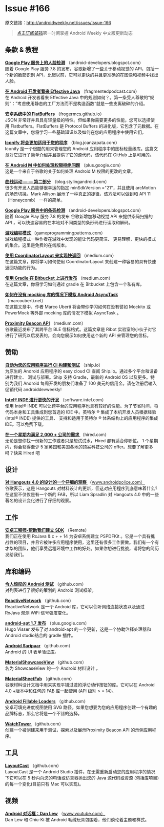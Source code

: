 # Issue #166

>
原文链接：<http://androidweekly.net/issues/issue-166>

> [点击订阅邮箱](http://tinyletter.com/androidweeklycn)第一时间掌握 Android Weekly 中文版更新动态

## 条款 & 教程

**[Google Play 服务上的人脸检测](http://android-developers.blogspot.com/2015/08/face-detection-in-google-play-services.html)**
（android-developers.blogspot.com）  
随着 Google Play 服务 7.8 的发布，谷歌新增了一些关于移动视觉的 API，包括一个新的脸部识别 API，比起以前，它可以更快的并且更准确的在图像和视频中找出人脸。

**[在 Android 开发者看来 Effective Java](http://fragmentedpodcast.com/episodes/14/)**
（fragmentedpodcast.com）  
在 Android 开发者看来 Effective Java 中的规则如何？。第一条受人尊敬的“规则”：”考虑使用静态的工厂方法而不是构造函数“就是一些支离破碎的介绍。
 
**[安卓系统中的 FlatBuffers](http://frogermcs.github.io/flatbuffers-in-android-introdution/)**
（frogermcs.github.io）  
 JSON 非常好并且具有轻量级的特性。但如果你需要更多的性能，您可以选择使用 Flatbuffers。FlatBuffers 是 Protocol Buffers 的进化版，它包含了元数据。在这篇文章中，您将学习一些基础知识以及如何在您的应用程序中使用它们。
 
**[Iconify 将会更加适用于您的程序](http://blog.joanzapata.com/iconify-just-got-a-lot-better/)**
（blog.joanzapata.com）  
Iconify 是一个很酷的用来管理您的 Android 应用程序中的图标轻量级库。这篇文章对它进行了简单介绍并且提供了它的源代码，该代码在 GitHub 上是可用的。

**[在 Android M 中如何处理权限拒绝问题](https://plus.google.com/+AndroidDevelopers/posts/8aaudh5n1zM)**
（plus.google.com）  
这是一个来自于谷歌的关于如何处理 Android M 权限的更改的文章。

**[曲线运动 — — 第二部分](https://blog.stylingandroid.com/curved-motion-part-2/)**
（blog.stylingandroid.com）  
很少有开发人员能够很幸运的指定 minSdkVersion ="21"，并且使用 arcMotion 的场景切换。Mark Allison 展示了一种真正的捷径，该方法可以做到和 API 11（Honeycomb） 一样的简单。

**[Google Play 服务中的条码检测](http://android-developers.blogspot.com/2015/08/barcode-detection-in-google-play.html?linkId=16316033)**
（android-developers.blogspot.com）  
随着 Google Play 服务 7.8 的发布  谷歌新增加移动视觉 API 来提供条码扫描的 API ，可以快速容易的在本地对不同类型的条形码进行读取和解码。

**[游戏编程模式 ](http://gameprogrammingpatterns.com/contents.html)**
（gameprogrammingpatterns.com）  
游戏编程模式一种作者在游戏中发现的能让代码更简洁、 更易理解，更快的模式的集合。这里是免费的在线版本。

**[使用 CoordinatorLayout 来实现快返回](https://medium.com/@bherbst/quick-return-with-recyclerview-e70c8da9b4c1)**
（medium.com）  
在这篇文章，你将学习如何使用 CoordinatorLayout 来创建一种容易的具有快速返回功能的行为。

**[使用 Gradle 在 Bitbucket 上进行发布](https://medium.com/@Mul0w/publish-with-gradle-on-bitbucket-1463236dc460)**
（medium.com）  
在这篇文章，你将学习如何通过 gradle 在 Bitbucket 上包含一个私有库。

**[如何在没有 mocking 库的情况下模拟 Android AsyncTask ](http://marcouberti.net/2015/07/11/mock-async-task-in-android-during-testing/)**
（marcouberti.net）  
在这篇文章中，作者 Marco Uberti 将会带你学习如何在没有譬如 Mockito 或 PowerMock 等外部 mocking 库的情况下模拟 AsyncTask 。

**[Proximity Beacon API](https://medium.com/ribot-labs/exploring-google-eddystone-with-the-proximity-beacon-api-bc9256c97e05)**
（medium.com）  
谷歌最近发布了其跨平台 BLE 信标格式。这篇文章是 Ribot 实验室的小伙子对它进行了研究以后发表的，会向您展示如何使用这个新的 API 来管理您的信标。

## 赞助

**[自动为您的应用程序进行 CI 构建和测试](https://ship.io/landing/?utm_source=androiddevweekly)**
（ship.io）  
为原生的 Android 应用程序的 easy cloud CI 查阅 Ship.io。通过多个平台和设备进行建立、 测试与部署。Ship 支持 Gradle，最新的 Android OS 以及更多。特别为我们 Android 每周开发的朋友们准备了 100 美元的信用金。请在注册后输入促销代码 androiddevweekly!

**[Intel® INDE 进行更快的开发](https://software.intel.com/en-us/intel-inde?cid=&utm_content=General_Developers&utm_medium=Newsletter%20Placement&utm_source=Android%20Weekly&utm_campaign=Android%20ASMO%20Q3%2015%20Digital%20Marketing%20Campaign)**
（software.intel.com）  
使用  Intel® INDE 可以让跨平台的应用程序也具有较好的性能。为了节省时间，将代码本身和工具集成到您首选的 IDE 中。英特尔 ® 集成了本机开发人员根据经验 (Intel® INDE) 提供的工具、 支持和适用于英特尔 ® 体系结构上的应用程序的集成IDE。可以免费下载。

**[在一个星期内满足 2,000 + 公司的需求
](http://hired.com/?utm_source=newsletters&utm_medium=androidweekly&utm_campaign=n-q3_15-androidweeklyspons)**
（hired.com）  
无论是想你找一份新的工作或者只是想试试水，Hired 都有适合你职位。 1 个星期内，你会获得至少 5 家英国和美国各地的顶尖科技公司的 offer。想要了解更多吗？快来 Hired 吧

## 设计

**[对 Hangouts 4.0 的设计的一个仔细的观察
](http://www.androidpolice.com/2015/08/13/a-closer-look-at-the-design-of-hangouts-4-0/)**
（www.androidpolice.com）  
谷歌表示，这是 Hangouts 对材料设计的更新，但这对应用程序到底意味着什么?在这里不仅仅是有一个新的 FAB，所以 Liam Spradlin 对 Hangouts 4.0 中的一些著名的设计变化进行了仔细的观察。

## 工作

**[安卓工程师-帮助我们建立 SDK](https://pspdfkit.com/jobs/#section_android)**
（Remote）  
我们正在使用 RxJava & c + + 14 为安卓系统建立 PSPDFKit 。它是一个具有挑战性的项目，并且它被许多应用程序使用，这里还有很多工作要做。我们有一个有才华的团队，他们享受远程环境中工作的好处。如果你想进行挑战，请将您的简历发给我们。

## 库和编码

**[令人惊叹的 Android 测试](https://github.com/hotchemi/awesome-android-testing)**
（github.com）  
对列表进行了很好的策划的 Android 测试框架。

**[ReactiveNetwork](https://github.com/pwittchen/ReactiveNetwork)**
（github.com）  
ReactiveNetwork 是一个 Android 库，它可以侦听网络连接状态以及通过 RxJava 观测 WiFi 信号强度变化。

**[android-apt 1.7 发布](https://plus.google.com/+HugoVisser/posts/jhUWS2Lw1q2)**
（plus.google.com）  
Hugo Visser 发布了对 android-apt 的一个更新，这是一个协助注释处理器和 Android studio结合的 gradle 插件。

**[Android Saripaar](https://github.com/ragunathjawahar/android-saripaar)**
（github.com）  
Android 的 UI 表单验证库。

**[MaterialShowcaseView](https://github.com/deano2390/MaterialShowcaseView)**
（github.com）  
名为 ShowcaseView 的一个 Android 材料设计 。

**[MaterialSheetFab](https://github.com/gowong/material-sheet-fab)**
（github.com）  
谷歌材料设计文档中用来实现平铺过渡的浮动动作按钮的库。它可以在 Android 4.0 +版本中和任何的 FAB 库一起使用 (API 级别 > = 14)。

**[Android Fillable Loaders](https://github.com/JorgeCastilloPrz/AndroidFillableLoaders)**
（github.com）  
安卓可填充进度视图使用 SVG 路径。如果您想要为您的应用程序创建一个有趣的品牌标志，那么它将是一个不错的选择。

**[WatchTower ](https://github.com/hitherejoe/WatchTower)**
（github.com）  
创建一个被创建来用于测试，探索以及展示Proximity Beacon API 的示例应用程序。

## 工具

**[LayoutCast](https://github.com/hitherejoe/WatchTower)**
（github.com）  
LayoutCast 是一个 Android Studio 插件，在无需重新启动您的应用程序的情况下它可以在 5 秒内向您的电话或仿真器抛出您的 Java 源代码或资源 (包括库项目)的每一个变化(目前只有 Mac 可以实现)。

## 视频

**[Android 对话框：Dan Lew](https://www.youtube.com/watch?v=NKLX5yPYWVo&feature=youtu.be)**
（www.youtube.com）  
Dan Lew 和 Chiu-Ki 被 Android 毛绒玩具包围着，他们谈论着主题和样式。 
